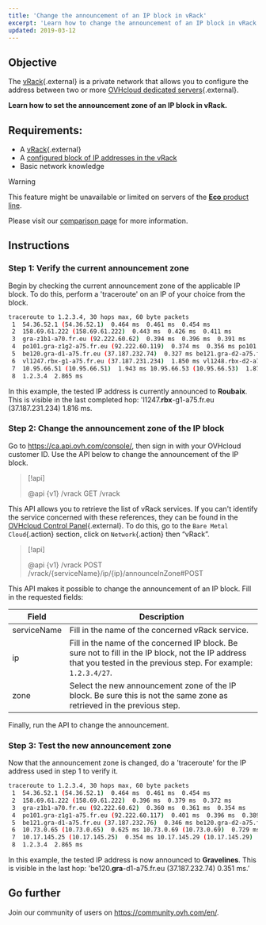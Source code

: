 ```yaml
---
title: 'Change the announcement of an IP block in vRack'
excerpt: 'Learn how to change the announcement of an IP block in vRack'
updated: 2019-03-12
---
```


## Objective

The [vRack](https://www.ovh.com/ca/en/solutions/vrack/){.external} is a private network that allows you to configure the address between two or more [OVHcloud dedicated servers](https://www.ovhcloud.com/en-ca/bare-metal/){.external}.

**Learn how to set the announcement zone of an IP block in vRack.**

## Requirements:

- A [vRack](https://www.ovh.com/ca/en/solutions/vrack/){.external}
- A [configured block of IP addresses in the vRack](configuring-an-ip-block-in-a-vrack1.)
- Basic network knowledge

> [!warning]
> This feature might be unavailable or limited on servers of the [**Eco** product line](https://eco.ovhcloud.com/en-ca/about/).
>
> Please visit our [comparison page](https://eco.ovhcloud.com/en-ca/compare/) for more information.

## Instructions

### Step 1: Verify the current announcement zone

Begin by checking the current announcement zone of the applicable IP block. To do this, perform a 'traceroute' on an IP of your choice from the block.

```sh
traceroute to 1.2.3.4, 30 hops max, 60 byte packets
 1  54.36.52.1 (54.36.52.1)  0.464 ms  0.461 ms  0.454 ms
 2  158.69.61.222 (158.69.61.222)  0.443 ms  0.426 ms  0.411 ms
 3  gra-z1b1-a70.fr.eu (92.222.60.62)  0.394 ms  0.396 ms  0.391 ms
 4  po101.gra-z1g2-a75.fr.eu (92.222.60.119)  0.374 ms  0.356 ms po101.gra-z1g1-a75.fr.eu (92.222.60.117)  0.333 ms
 5  be120.gra-d1-a75.fr.eu (37.187.232.74)  0.327 ms be121.gra-d2-a75.fr.eu (37.187.232.80)  0.335 ms be120.gra-d2-a75.fr.eu (37.187.232.78)  0.328 ms
 6  vl1247.rbx-g1-a75.fr.eu (37.187.231.234)  1.850 ms vl1248.rbx-d2-a75.fr.eu (37.187.231.252)  1.874 ms vl1247.rbx-g1-a75.fr.eu (37.187.231.234)  1.816 ms
 7  10.95.66.51 (10.95.66.51)  1.943 ms 10.95.66.53 (10.95.66.53)  1.872 ms 10.95.66.59 (10.95.66.59)  1.860 ms
 8  1.2.3.4  2.865 ms
```

In this example, the tested IP address is currently announced to **Roubaix**. This is visible in the last completed hop: 'l1247.**rbx**-g1-a75.fr.eu (37.187.231.234) 1.816 ms.

### Step 2: Change the announcement zone of the IP block

Go to <https://ca.api.ovh.com/console/>, then sign in with your OVHcloud customer ID. Use the API below to change the announcement of the IP block.

> [!api]
>
> @api {v1} /vrack GET /vrack
> 

This API allows you to retrieve the list of vRack services. If you can't identify the service concerned with these references, they can be found in the [OVHcloud Control Panel](https://ca.ovh.com/auth/?action=gotomanager&from=https://www.ovh.com/ca/en/&ovhSubsidiary=ca){.external}. To do this, go to the `Bare Metal Cloud`{.action} section, click on `Network`{.action} then “vRack”.

> [!api]
>
> @api {v1} /vrack POST /vrack/{serviceName}/ip/{ip}/announceInZone#POST
> 

This API makes it possible to change the announcement of an IP block. Fill in the requested fields:

|Field|Description|
|---|---|
|serviceName|Fill in the name of the concerned vRack service.|
|ip|Fill in the name of the concerned IP block. Be sure not to fill in the IP block, not the IP address that you tested in the previous step.  For example: `1.2.3.4/27`.|
|zone|Select the new announcement zone of the IP block. Be sure this is not the same zone as retrieved in the previous step.|

Finally, run the API to change the announcement.

### Step 3: Test the new announcement zone

Now that the announcement zone is changed, do a 'traceroute' for the IP address used in step 1 to verify it.

```sh
traceroute to 1.2.3.4, 30 hops max, 60 byte packets
 1  54.36.52.1 (54.36.52.1)  0.464 ms  0.461 ms  0.454 ms
 2  158.69.61.222 (158.69.61.222)  0.396 ms  0.379 ms  0.372 ms
 3  gra-z1b1-a70.fr.eu (92.222.60.62)  0.360 ms  0.361 ms  0.354 ms
 4  po101.gra-z1g1-a75.fr.eu (92.222.60.117)  0.401 ms  0.396 ms  0.389 ms
 5  be121.gra-d1-a75.fr.eu (37.187.232.76)  0.346 ms be120.gra-d2-a75.fr.eu (37.187.232.78)  0.318 ms be120.gra-d1-a75.fr.eu (37.187.232.74)  0.351 ms
 6  10.73.0.65 (10.73.0.65)  0.625 ms 10.73.0.69 (10.73.0.69)  0.729 ms 10.73.0.65 (10.73.0.65)  0.526 ms
 7  10.17.145.25 (10.17.145.25)  0.354 ms 10.17.145.29 (10.17.145.29)  0.426 ms 10.17.145.25 (10.17.145.25)  0.415 ms
 8  1.2.3.4  2.865 ms
```

In this example, the tested IP address is now announced to **Gravelines**. This is visible in the last hop: 'be120.**gra**-d1-a75.fr.eu (37.187.232.74) 0.351 ms.’

## Go further

Join our community of users on <https://community.ovh.com/en/>.
